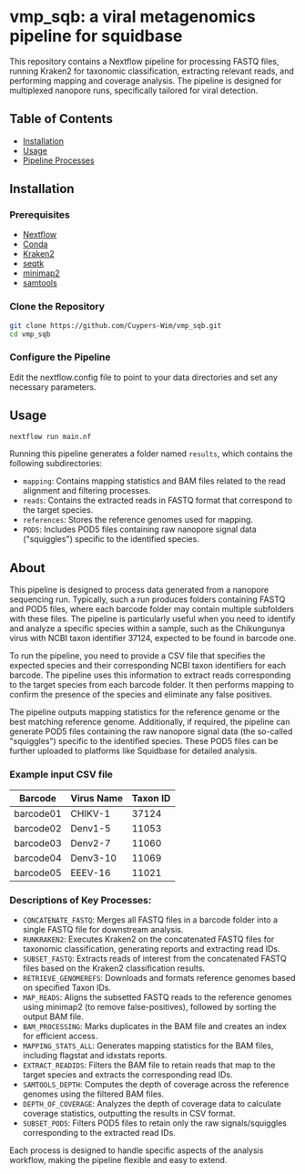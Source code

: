 # vmp_sqb: a viral metagenomics pipeline for squidbase

This repository contains a Nextflow pipeline for processing FASTQ files, running Kraken2 for taxonomic classification, extracting relevant reads, and performing mapping and coverage analysis. The pipeline is designed for multiplexed nanopore runs, specifically tailored for viral detection.

## Table of Contents
- [Installation](##Installation)
- [Usage](#usage)
- [Pipeline Processes](##About)


## Installation

### Prerequisites
- [Nextflow](https://www.nextflow.io/)
- [Conda](https://docs.conda.io/en/latest/)
- [Kraken2](https://ccb.jhu.edu/software/kraken2/)
- [seqtk](https://github.com/lh3/seqtk)
- [minimap2](https://github.com/lh3/minimap2)
- [samtools](http://www.htslib.org/)

### Clone the Repository
```bash
git clone https://github.com/Cuypers-Wim/vmp_sqb.git
cd vmp_sqb
```

### Configure the Pipeline
Edit the nextflow.config file to point to your data directories and set any necessary parameters.

## Usage 
```bash
nextflow run main.nf 
```

Running this pipeline generates a folder named `results`, which contains the following subdirectories:

- `mapping`: Contains mapping statistics and BAM files related to the read alignment and filtering processes.
- `reads`: Contains the extracted reads in FASTQ format that correspond to the target species.
- `references`: Stores the reference genomes used for mapping.
- `POD5`: Includes POD5 files containing raw nanopore signal data ("squiggles") specific to the identified species.

## About

This pipeline is designed to process data generated from a nanopore sequencing run. Typically, such a run produces folders containing FASTQ and POD5 files, where each barcode folder may contain multiple subfolders with these files. The pipeline is particularly useful when you need to identify and analyze a specific species within a sample, such as the Chikungunya virus with NCBI taxon identifier 37124, expected to be found in barcode one.

To run the pipeline, you need to provide a CSV file that specifies the expected species and their corresponding NCBI taxon identifiers for each barcode. The pipeline uses this information to extract reads corresponding to the target species from each barcode folder. It then performs mapping to confirm the presence of the species and eliminate any false positives.

The pipeline outputs mapping statistics for the reference genome or the best matching reference genome. Additionally, if required, the pipeline can generate POD5 files containing the raw nanopore signal data (the so-called "squiggles") specific to the identified species. These POD5 files can be further uploaded to platforms like Squidbase for detailed analysis.

###  Example input CSV file

| Barcode   | Virus Name | Taxon ID |
|-----------|------------|----------|
| barcode01 | CHIKV-1    | 37124    |
| barcode02 | Denv1-5    | 11053    |
| barcode03 | Denv2-7    | 11060    |
| barcode04 | Denv3-10   | 11069    |
| barcode05 | EEEV-16    | 11021    |


### Descriptions of Key Processes:

- `CONCATENATE_FASTQ`: Merges all FASTQ files in a barcode folder into a single FASTQ file for downstream analysis.
- `RUNKRAKEN2`: Executes Kraken2 on the concatenated FASTQ files for taxonomic classification, generating reports and extracting read IDs.
- `SUBSET_FASTQ`: Extracts reads of interest from the concatenated FASTQ files based on the Kraken2 classification results.
- `RETRIEVE_GENOMEREFS`: Downloads and formats reference genomes based on specified Taxon IDs.
- `MAP_READS`: Aligns the subsetted FASTQ reads to the reference genomes using minimap2 (to remove false-positives), followed by sorting the output BAM file.
- `BAM_PROCESSING`: Marks duplicates in the BAM file and creates an index for efficient access.
- `MAPPING_STATS_ALL`: Generates mapping statistics for the BAM files, including flagstat and idxstats reports.
- `EXTRACT_READIDS`: Filters the BAM file to retain reads that map to the target species and extracts the corresponding read IDs.
- `SAMTOOLS_DEPTH`: Computes the depth of coverage across the reference genomes using the filtered BAM files.
- `DEPTH_OF_COVERAGE`: Analyzes the depth of coverage data to calculate coverage statistics, outputting the results in CSV format.
- `SUBSET_POD5`: Filters POD5 files to retain only the raw signals/squiggles corresponding to the extracted read IDs.

Each process is designed to handle specific aspects of the analysis workflow, making the pipeline flexible and easy to extend.

